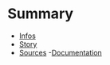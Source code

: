 # Summary

- [Infos](./home.md)
- [Story](./story.md)
- [Sources](./sources.md)
-[Documentation](./documentation.md)